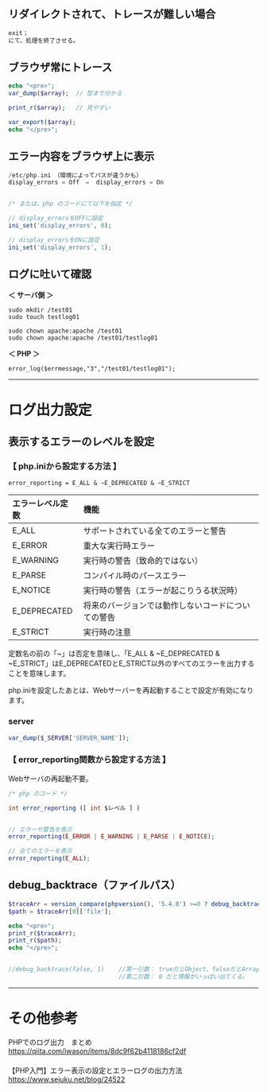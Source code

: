 ## リダイレクトされて、トレースが難しい場合
```php
exit；
にて、処理を終了させる。
```

## ブラウザ常にトレース
```php
echo "<pre>";
var_dump($array);  // 型まで分かる

print_r($array);   // 見やすい

var_export($array);
echo "</pre>";
```

## エラー内容をブラウザ上に表示
```php
/etc/php.ini　（環境によってパスが違うかも）
display_errors = Off　⇒  display_errors = On


/* または、php のコードにて以下を指定 */

// display_errorsをOFFに設定
ini_set('display_errors', 0);

// display_errorsをONに設定
ini_set('display_errors', 1);
```

## ログに吐いて確認
**＜ サーバ側 ＞**  
```
sudo mkdir /test01
sudo touch testlog01

sudo chown apache:apache /test01
sudo chown apache:apache /test01/testlog01
```

**＜ PHP ＞**  
```
error_log($errmessage,"3","/test01/testlog01");
```


______________________________________________________

# ログ出力設定


## 表示するエラーのレベルを設定

### 【 php.iniから設定する方法 】
```
error_reporting = E_ALL & ~E_DEPRECATED & ~E_STRICT
```

|  エラーレベル定数 |  機能                                        |
|:---------------|:---------------------------------------------|
|  E_ALL         |  サポートされている全てのエラーと警告              |
|  E_ERROR       |  重大な実行時エラー                             |
|  E_WARNING     |  実行時の警告（致命的ではない）                   |
|  E_PARSE       |  コンパイル時のパースエラー                      |
|  E_NOTICE      |  実行時の警告（エラーが起こりうる状況時）          |
|  E_DEPRECATED  |  将来のバージョンでは動作しないコードについての警告  |
|  E_STRICT      |  実行時の注意                                  |


定数名の前の「~」は否定を意味し、「E_ALL & ~E_DEPRECATED & ~E_STRICT」はE_DEPRECATEDとE_STRICT以外のすべてのエラーを出力することを意味します。  

php.iniを設定したあとは、Webサーバーを再起動することで設定が有効になります。  

### server
```php
var_dump($_SERVER['SERVER_NAME']);
```


### 【 error_reporting関数から設定する方法 】
Webサーバの再起動不要。
```php
/* php のコード */

int error_reporting ([ int $レベル ] )


// エラーや警告を表示
error_reporting(E_ERROR | E_WARNING | E_PARSE | E_NOTICE);

// 全てのエラーを表示
error_reporting(E_ALL);
```


## debug_backtrace（ファイルパス）
```php
$traceArr = version_compare(phpversion(), '5.4.0') >=0 ? debug_backtrace(false, 1) : debug_backtrace();
$path = $traceArr[0]['file'];

echo "<pre>";
print_r($traceArr);
print_r($path);
echo "</pre>";			


//debug_backtrace(false, 1)    //第一引数： trueだとObject、falseだとArray。多分。
                               //第二引数： 0 だと情報がいっぱい出てくる。
```

______________________________________________________

# その他参考

PHPでのログ出力　まとめ  
<https://qiita.com/iwason/items/8dc9f62b4118186cf2df>  
　  
【PHP入門】エラー表示の設定とエラーログの出力方法  
<https://www.sejuku.net/blog/24522>  

